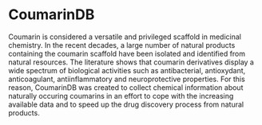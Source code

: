 # CoumarinDB

Coumarin is considered a versatile and privileged scaffold in medicinal chemistry. In the recent decades, a large number of natural products containing the coumarin scaffold have been isolated and identified from natural resources. The literature shows that coumarin derivatives display a wide spectrum of biological activities such as antibacterial, antioxydant, anticoagulant, antiinflammatory and neuroprotective properties. For this reason, CoumarinDB was created to collect chemical information about naturally occuring coumarins in an effort to cope with the increasing available data and to speed up the drug discovery process from natural products.

